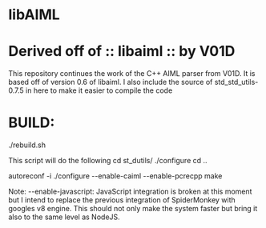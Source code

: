 libAIML
=======

Derived off of :: libaiml :: by V01D
====================================

This repository continues the work of the C++ AIML parser from V01D.
It is based off of version 0.6 of libaiml.
I also include the source of std_std_utils-0.7.5 in here to make it easier to compile the code

BUILD:
======

./rebuild.sh

This script will do the following 
  cd st_dutils/
  ./configure 
  cd ..

  autoreconf -i
  ./configure --enable-caiml --enable-pcrecpp
  make


Note: --enable-javascript: JavaScript integration is broken at this moment but I intend to replace the previous integration of SpiderMonkey with googles v8 engine.
This should not only make the system faster but bring it also to the same level as NodeJS.


